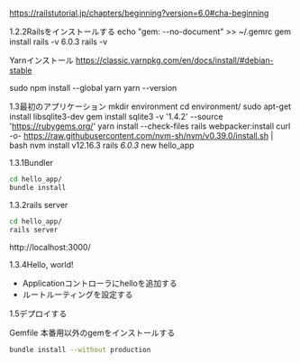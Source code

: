 https://railstutorial.jp/chapters/beginning?version=6.0#cha-beginning

1.2.2Railsをインストールする
echo "gem: --no-document" >> ~/.gemrc
gem install rails -v 6.0.3
rails -v


Yarnインストール
https://classic.yarnpkg.com/en/docs/install/#debian-stable

sudo npm install --global yarn
yarn --version


1.3最初のアプリケーション
mkdir environment
cd environment/
sudo apt-get install libsqlite3-dev
gem install sqlite3 -v '1.4.2' --source 'https://rubygems.org/'
yarn install --check-files
rails webpacker:install
curl -o- https://raw.githubusercontent.com/nvm-sh/nvm/v0.39.0/install.sh | bash
nvm install v12.16.3
rails _6.0.3_ new hello_app

1.3.1Bundler

``` bash
cd hello_app/
bundle install
```

1.3.2rails server

``` bash
cd hello_app/
rails server

```

http://localhost:3000/

1.3.4Hello, world!

- Applicationコントローラにhelloを追加する
- ルートルーティングを設定する

1.5デプロイする

Gemfile
本番用以外のgemをインストールする

``` bash
bundle install --without production
```